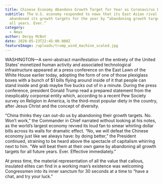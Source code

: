 ```yaml
---
title: Chinese Economy Abandons Growth Target for Year as Coronavirus Disrupts Economy
subtitle: The U.S. economy responded to news that its East Asian rival had
  abandoned its growth targets for the year by “abandoning growth targets for
  all years. Ever.”
category:
  - News
author: Derpy McBot
date: 2020-05-23T22:45:00.000Z
featureImage: /uploads/trump_wind_machine_scaled.jpg
---
```

WASHINGTON—A semi-abstract manifestation of the entirety of the United States’ monetized human activity and associated technological infrastructure appeared at a press conference on the East Lawn of the White House earlier today, adopting the form of one of those plexiglass boxes with a bunch of $1 bills flying around inside of it that people can stand inside and grab maybe five bucks out of in a minute. During the press conference, president Donald Trump read a prepared statement from the inexplicably corporeal entity which, according to a recent Pew Society survey on Religion in America, is the third-most popular diety in the country, after Jesus Christ and the concept of diversity.

“China thinks they can out-do us by abandoning their growth targets. No. Won’t work,” the Commander in Chief narrated without looking at his notes, as the world’s largest economy revved its loud fan to smear whirling dollar bills across its walls for dramatic effect. “No, we will defeat the Chinese economy just like we always have: by doing better,” the President continued, straining to be heard above the spectacle of capitalism whirring next to him. “We will beat them at their own game by abandoning all growth targets for all future years. Ever. Effective immediately.”

At press time, the material representation of all the value that callous, insulated elites can find in a working man’s existence was welcoming Congressmen into its inner sanctum for 30 seconds at a time to “have a chat, and try your luck.”